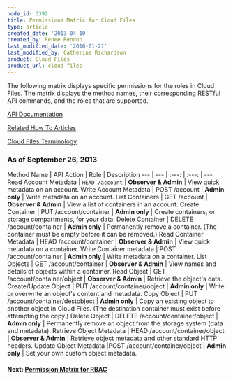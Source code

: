 ```yaml
---
node_id: 3392
title: Permissions Matrix for Cloud Files
type: article
created_date: '2013-04-10'
created_by: Renee Rendon
last_modified_date: '2016-01-21'
last_modified_by: Catherine Richardson
product: Cloud Files
product_url: cloud-files
---
```


The following matrix displays specific permissions for the roles in Cloud Files. The matrix displays the method names, their corresponding RESTful API commands, and the roles that are supported.

[API Documentation](https://developer.rackspace.com/docs/cloud-files/v1/developer-guide/#developer-guide)

[Related How To Articles](/how-to/)

[Cloud Files Terminology](/how-to/cloud-files-faq)

### As of September 26, 2013

Method Name | API Action | Role | Description
--- | --- | :---: | :---: | ---
Read Account Metadata | ```HEAD /account``` | **Observer & Admin** | View quick metadata on an account.
Write Account Metadata | POST /account | **Admin only** | Write metadata on an account.
List Containers | GET /account | **Observer & Admin** | View a list of containers in an account.
Create Container | PUT /account/container | **Admin only** | Create containers, or storage compartments, for your data.
Delete Container | DELETE /account/container | **Admin only** | Permanently remove a container. (The container must be empty before it can be removed.)
Read Container Metadata | HEAD /account/container | **Observer & Admin** | View quick metadata on a container.
Write Container metadata | POST /account/container | **Admin only** | Write metadata on a container.
List Objects | GET /account/container | **Observer & Admin** | View names and details of objects within a container.
Read Object | GET /account/container/object | **Observer & Admin** | Retrieve the object's data.
Create/Update Object | PUT /account/container/object | **Admin only** | Write or overwrite an object's content and metadata.
Copy Object | PUT /account/container/destobject | **Admin only** | Copy an existing object to another object in Cloud Files. (The destination container must exist before attempting the copy.)
Delete Object | DELETE /account/container/object | **Admin only** | Permanently remove an object from the storage system (data and metadata).
Retrieve Object Metadata | HEAD /account/container/object | **Observer & Admin** | Retrieve object metadata and other standard HTTP headers.
Update Object Metadata |POST /account/container/object |  **Admin only** | Set your own custom object metadata.


#### Next: [Permission Matrix for RBAC](/how-to/permissions-matrix-for-role-based-access-control-rbac)
